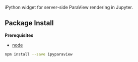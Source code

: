 iPython widget for server-side ParaView rendering in Jupyter.

Package Install
---------------

**Prerequisites**
- [node](http://nodejs.org/)

```bash
npm install --save ipyparaview
```
